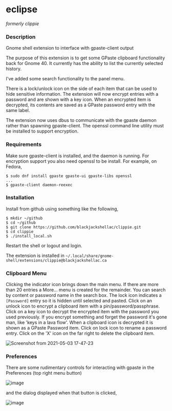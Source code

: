 # eclipse

_formerly clippie_

### Description

Gnome shell extension to interface with gpaste-client output

The purpose of this extension is to get some GPaste clipboard
functionality back for Gnome 40. It currently has the ability
to list the currently selected history.

I've added some search functionality to the panel menu.

There is a lock/unlock icon on the side of each item that can
be used to hide sensitive information. The extension will now 
encrypt entries with a password and are shown with a key icon. When
an encrypted item is decrypted, its contents are saved as a GPaste
password entry with the same label.

The extension now uses dbus to communicate with the gpaste daemon 
rather than spawning gpaste-client. The openssl command line utility
must be installed to support encryption.

### Requirements

Make sure gpaste-client is installed, and the daemon is running. For encryption
support you also need openssl to be install. For example, on Fedora,

```
$ sudo dnf install gpaste gpaste-ui gpaste-libs openssl
...
$ gpaste-client daemon-reexec
```

### Installation

Install from github using something like the following,

```
$ mkdir ~/github
$ cd ~/github
$ git clone https://github.com/blackjackshellac/clippie.git
$ cd clippie
$ ./install_local.sh
```

Restart the shell or logout and login.

The extension is installed in `~/.local/share/gnome-shell/extensions/clippie@blackjackshellac.ca`

### Clipboard Menu

Clicking the indicator icon brings down the main menu.  If there are more than 20 entries a More...
menu is created for the remainder.  You can search by content or password name in the search box.
The lock icon indicates a `[Password]` entry so it is hidden until selected and pasted.  Click on
an unlock icon to encrypt a clipboard item with a pin/password/passphrase.  Click on a key icon
to decrypt the encrypted item with the password you used previously.  If you encrypt something and
forget the password it's gone man, like 'keys in a lava flow'. When a clipboard icon is decrypted it
is shown as a GPaste Password item. Click on lock icon to rename a password entry.  Click on the 'X'
icon on the far right to delete the clipboard item.

![Screenshot from 2021-05-03 17-47-23](https://user-images.githubusercontent.com/825403/116938663-22175580-ac39-11eb-9815-262c38607465.png)

### Preferences

There are some rudimentary controls for interacting with gpaste in the Preferences (top right menu button)

![image](https://user-images.githubusercontent.com/825403/114990482-8af38500-9e66-11eb-9a7c-4ca5eccef603.png)

and the dialog displayed when that button is clicked,

![image](https://user-images.githubusercontent.com/825403/116744269-17a25500-a9c8-11eb-9c98-57dc8552ae99.png)

